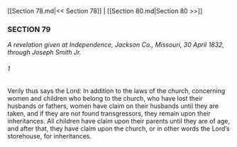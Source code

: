 [[Section 78.md|<< Section 78]]  |  [[Section 80.md|Section 80 >>]]

### SECTION 79

*A revelation given at Independence, Jackson Co., Missouri, 30 April 1832, through Joseph Smith Jr.*

###### 1
Verily thus says the Lord: In addition to the laws of the church, concerning women and children who belong to the church, who have lost their husbands or fathers, women have claim on their husbands until they are taken, and if they are not found transgressors, they remain upon their inheritances. All children have claim upon their parents until they are of age, and after that, they have claim upon the church, or in other words the Lord’s storehouse, for inheritances.